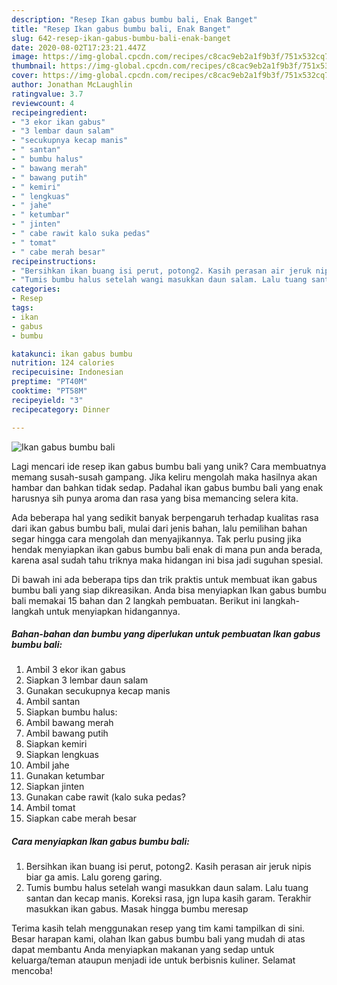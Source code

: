 ```yaml
---
description: "Resep Ikan gabus bumbu bali, Enak Banget"
title: "Resep Ikan gabus bumbu bali, Enak Banget"
slug: 642-resep-ikan-gabus-bumbu-bali-enak-banget
date: 2020-08-02T17:23:21.447Z
image: https://img-global.cpcdn.com/recipes/c8cac9eb2a1f9b3f/751x532cq70/ikan-gabus-bumbu-bali-foto-resep-utama.jpg
thumbnail: https://img-global.cpcdn.com/recipes/c8cac9eb2a1f9b3f/751x532cq70/ikan-gabus-bumbu-bali-foto-resep-utama.jpg
cover: https://img-global.cpcdn.com/recipes/c8cac9eb2a1f9b3f/751x532cq70/ikan-gabus-bumbu-bali-foto-resep-utama.jpg
author: Jonathan McLaughlin
ratingvalue: 3.7
reviewcount: 4
recipeingredient:
- "3 ekor ikan gabus"
- "3 lembar daun salam"
- "secukupnya kecap manis"
- " santan"
- " bumbu halus"
- " bawang merah"
- " bawang putih"
- " kemiri"
- " lengkuas"
- " jahe"
- " ketumbar"
- " jinten"
- " cabe rawit kalo suka pedas"
- " tomat"
- " cabe merah besar"
recipeinstructions:
- "Bersihkan ikan buang isi perut, potong2. Kasih perasan air jeruk nipis biar ga amis. Lalu goreng garing."
- "Tumis bumbu halus setelah wangi masukkan daun salam. Lalu tuang santan dan kecap manis. Koreksi rasa, jgn lupa kasih garam. Terakhir masukkan ikan gabus. Masak hingga bumbu meresap"
categories:
- Resep
tags:
- ikan
- gabus
- bumbu

katakunci: ikan gabus bumbu 
nutrition: 124 calories
recipecuisine: Indonesian
preptime: "PT40M"
cooktime: "PT58M"
recipeyield: "3"
recipecategory: Dinner

---
```



![Ikan gabus bumbu bali](https://img-global.cpcdn.com/recipes/c8cac9eb2a1f9b3f/751x532cq70/ikan-gabus-bumbu-bali-foto-resep-utama.jpg)

Lagi mencari ide resep ikan gabus bumbu bali yang unik? Cara membuatnya memang susah-susah gampang. Jika keliru mengolah maka hasilnya akan hambar dan bahkan tidak sedap. Padahal ikan gabus bumbu bali yang enak harusnya sih punya aroma dan rasa yang bisa memancing selera kita.



Ada beberapa hal yang sedikit banyak berpengaruh terhadap kualitas rasa dari ikan gabus bumbu bali, mulai dari jenis bahan, lalu pemilihan bahan segar hingga cara mengolah dan menyajikannya. Tak perlu pusing jika hendak menyiapkan ikan gabus bumbu bali enak di mana pun anda berada, karena asal sudah tahu triknya maka hidangan ini bisa jadi suguhan spesial.


Di bawah ini ada beberapa tips dan trik praktis untuk membuat ikan gabus bumbu bali yang siap dikreasikan. Anda bisa menyiapkan Ikan gabus bumbu bali memakai 15 bahan dan 2 langkah pembuatan. Berikut ini langkah-langkah untuk menyiapkan hidangannya.

<!--inarticleads1-->

##### Bahan-bahan dan bumbu yang diperlukan untuk pembuatan Ikan gabus bumbu bali:

1. Ambil 3 ekor ikan gabus
1. Siapkan 3 lembar daun salam
1. Gunakan secukupnya kecap manis
1. Ambil  santan
1. Siapkan  bumbu halus:
1. Ambil  bawang merah
1. Ambil  bawang putih
1. Siapkan  kemiri
1. Siapkan  lengkuas
1. Ambil  jahe
1. Gunakan  ketumbar
1. Siapkan  jinten
1. Gunakan  cabe rawit (kalo suka pedas?
1. Ambil  tomat
1. Siapkan  cabe merah besar




<!--inarticleads2-->

##### Cara menyiapkan Ikan gabus bumbu bali:

1. Bersihkan ikan buang isi perut, potong2. Kasih perasan air jeruk nipis biar ga amis. Lalu goreng garing.
1. Tumis bumbu halus setelah wangi masukkan daun salam. Lalu tuang santan dan kecap manis. Koreksi rasa, jgn lupa kasih garam. Terakhir masukkan ikan gabus. Masak hingga bumbu meresap




Terima kasih telah menggunakan resep yang tim kami tampilkan di sini. Besar harapan kami, olahan Ikan gabus bumbu bali yang mudah di atas dapat membantu Anda menyiapkan makanan yang sedap untuk keluarga/teman ataupun menjadi ide untuk berbisnis kuliner. Selamat mencoba!

